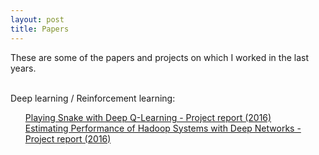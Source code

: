 ```yaml
---
layout: post
title: Papers
---
```

These are some of the papers and projects on which I worked in the last years.<br><br>

Deep learning / Reinforcement learning:
<ol>
<a target="_blank" href="/assets/papers/Learning to play Snake with Deep Q-Learning.pdf">Playing Snake with Deep Q-Learning - Project report (2016)</a><br>
<a target="_blank" href="/assets/papers/Estimating performance of Hadoop systems with deep learning.pdf">Estimating Performance of Hadoop Systems with Deep Networks - Project report (2016)</a><br>
</ol>